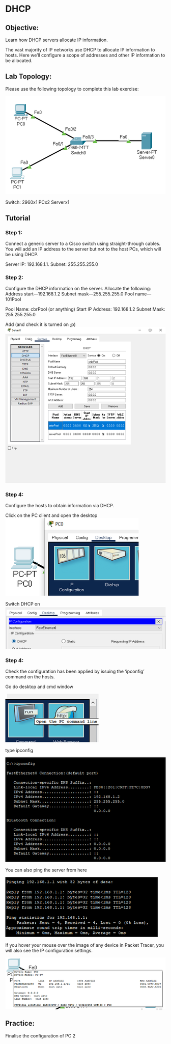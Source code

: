 # DHCP 

## Objective: 
Learn how DHCP servers allocate IP information. 

The vast majority of IP networks use DHCP to allocate IP information to hosts. Here we’ll configure a scope of addresses and other IP information to be allocated. 

## Lab Topology: 

Please use the following topology to complete this lab exercise:

![](2021-08-06-08-24-03.png)

Switch: 2960x1
PCx2
Serverx1

## Tutorial

### Step 1: 
Connect a generic server to a Cisco switch using straight-through cables. You will add an IP address to the server but not to the host PCs, which will be using DHCP.

Server 
IP: 192.168.1.1.
Subnet: 255.255.255.0


### Step 2:
Configure the DHCP information on the server. Allocate the following: Address start—192.168.1.2 Subnet mask—255.255.255.0 Pool name—101Pool

Pool Name: cbrPool (or anything)
Start IP Address: 192.168.1.2
Subnet Mask: 255.255.255.0

Add (and check it is turned on ;p)
![](2021-08-06-08-27-13.png)



### Step 4:

Configure the hosts to obtain information via DHCP. 

Click on the PC client and open the desktop
![](2021-08-06-08-29-03.png)


Switch DHCP on
![](2021-08-06-08-29-30.png)



### Step 4: 

Check the configuration has been applied by issuing the ‘ipconfig’ command on the hosts. 

Go do desktop and cmd window

![](2021-08-06-08-35-22.png)

type ipconfig

![](2021-08-06-08-35-43.png)

You can also ping the server from here

![](2021-08-06-08-36-34.png)

 If you hover your mouse over the image of any device in Packet Tracer, you will also see the IP configuration settings.

 ![](2021-08-06-08-36-55.png)

## Practice:

Finalise the configuration of PC 2




